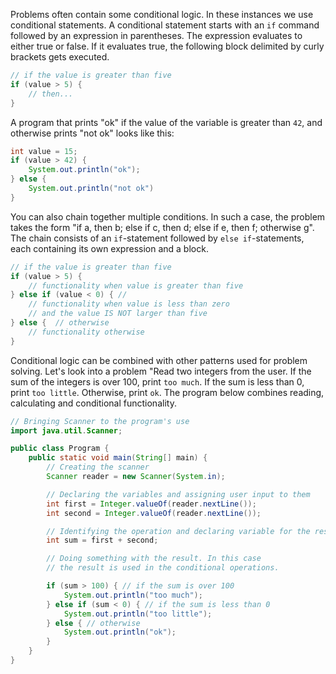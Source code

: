 Problems often contain some conditional logic. In these instances we use conditional statements. A conditional statement starts with an `if` command followed by an expression in parentheses. The expression evaluates to either true or false. If it evaluates true, the following block delimited by curly brackets gets executed.

```java
// if the value is greater than five
if (value > 5) {
    // then...
}
```

A program that prints "ok" if the value of the variable is greater than `42`, and otherwise prints "not ok" looks like this:

```java
int value = 15;
if (value > 42) {
    System.out.println("ok");
} else {
    System.out.println("not ok")
}
```

You can also chain together multiple conditions. In such a case, the problem takes the form "if a, then b; else if c, then d; else if e, then f; otherwise g". The chain consists of an `if`-statement followed by `else if`-statements, each containing its own expression and a block.

```java
// if the value is greater than five
if (value > 5) {
    // functionality when value is greater than five
} else if (value < 0) { //
    // functionality when value is less than zero
    // and the value IS NOT larger than five
} else {  // otherwise
    // functionality otherwise
}
```

Conditional logic can be combined with other patterns used for problem solving. Let's look into a problem "Read two integers from the user. If the sum of the integers is over 100, print `too much`. If the sum is less than 0, print `too little`. Otherwise, print `ok`. The program below combines reading, calculating and conditional functionality.

```java
// Bringing Scanner to the program's use
import java.util.Scanner;

public class Program {
    public static void main(String[] main) {
        // Creating the scanner
        Scanner reader = new Scanner(System.in);

        // Declaring the variables and assigning user input to them
        int first = Integer.valueOf(reader.nextLine());
        int second = Integer.valueOf(reader.nextLine());

        // Identifying the operation and declaring variable for the result
        int sum = first + second;

        // Doing something with the result. In this case
        // the result is used in the conditional operations.

        if (sum > 100) { // if the sum is over 100
            System.out.println("too much");
        } else if (sum < 0) { // if the sum is less than 0
            System.out.println("too little");
        } else { // otherwise
            System.out.println("ok");
        }
    }
}
```